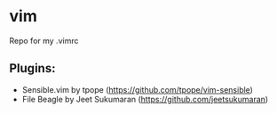 # vim
Repo for my .vimrc

## Plugins:
- Sensible.vim by tpope (https://github.com/tpope/vim-sensible)
- File Beagle by Jeet Sukumaran (https://github.com/jeetsukumaran)
